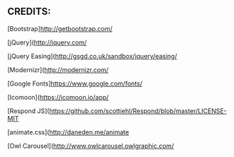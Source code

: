
## CREDITS:

[Bootstrap]http://getbootstrap.com/

[jQuery](http://jquery.com/

[jQuery Easing](http://gsgd.co.uk/sandbox/jquery/easing/

[Modernizr](http://modernizr.com/

[Google Fonts]https://www.google.com/fonts/

[Icomoon](https://icomoon.io/app/

[Respond JS](https://github.com/scottjehl/Respond/blob/master/LICENSE-MIT

[animate.css](http://daneden.me/animate

[Owl Carousel](http://www.owlcarousel.owlgraphic.com/

